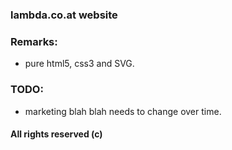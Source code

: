 ### lambda.co.at website

### Remarks:
* pure html5, css3 and SVG.

### TODO:
* marketing blah blah needs to change over time.

#### All rights reserved (c)

